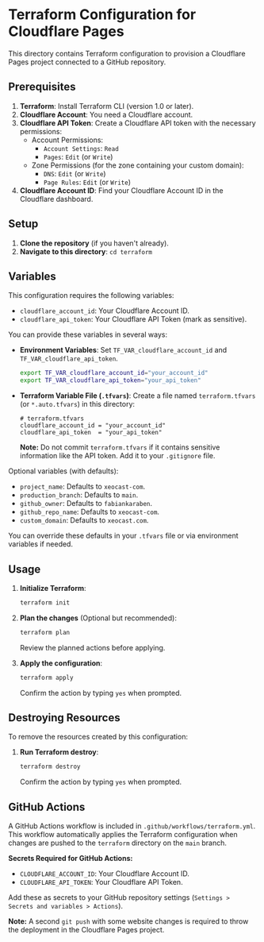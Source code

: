 # Terraform Configuration for Cloudflare Pages

This directory contains Terraform configuration to provision a Cloudflare Pages project connected to a GitHub repository.

## Prerequisites

1.  **Terraform**: Install Terraform CLI (version 1.0 or later).
2.  **Cloudflare Account**: You need a Cloudflare account.
3.  **Cloudflare API Token**: Create a Cloudflare API token with the necessary permissions:
    *   Account Permissions:
        *   `Account Settings`: `Read`
        *   `Pages`: `Edit` (or `Write`)
    *   Zone Permissions (for the zone containing your custom domain):
        *   `DNS`: `Edit` (or `Write`)
        *   `Page Rules`: `Edit` (or `Write`)
4.  **Cloudflare Account ID**: Find your Cloudflare Account ID in the Cloudflare dashboard.

## Setup

1.  **Clone the repository** (if you haven't already).
2.  **Navigate to this directory**: `cd terraform`

## Variables

This configuration requires the following variables:

*   `cloudflare_account_id`: Your Cloudflare Account ID.
*   `cloudflare_api_token`: Your Cloudflare API Token (mark as sensitive).

You can provide these variables in several ways:

*   **Environment Variables**: Set `TF_VAR_cloudflare_account_id` and `TF_VAR_cloudflare_api_token`.
    ```bash
    export TF_VAR_cloudflare_account_id="your_account_id"
    export TF_VAR_cloudflare_api_token="your_api_token"
    ```
*   **Terraform Variable File (`.tfvars`)**: Create a file named `terraform.tfvars` (or `*.auto.tfvars`) in this directory:
    ```hcl
    # terraform.tfvars
    cloudflare_account_id = "your_account_id"
    cloudflare_api_token  = "your_api_token"
    ```
    **Note:** Do not commit `terraform.tfvars` if it contains sensitive information like the API token. Add it to your `.gitignore` file.

Optional variables (with defaults):
*   `project_name`: Defaults to `xeocast-com`.
*   `production_branch`: Defaults to `main`.
*   `github_owner`: Defaults to `fabiankaraben`.
*   `github_repo_name`: Defaults to `xeocast-com`.
*   `custom_domain`: Defaults to `xeocast.com`.

You can override these defaults in your `.tfvars` file or via environment variables if needed.

## Usage

1.  **Initialize Terraform**:
    ```bash
    terraform init
    ```

2.  **Plan the changes** (Optional but recommended):
    ```bash
    terraform plan
    ```
    Review the planned actions before applying.

3.  **Apply the configuration**:
    ```bash
    terraform apply
    ```
    Confirm the action by typing `yes` when prompted.

## Destroying Resources

To remove the resources created by this configuration:

1.  **Run Terraform destroy**:
    ```bash
    terraform destroy
    ```
    Confirm the action by typing `yes` when prompted.

## GitHub Actions

A GitHub Actions workflow is included in `.github/workflows/terraform.yml`. This workflow automatically applies the Terraform configuration when changes are pushed to the `terraform` directory on the `main` branch.

**Secrets Required for GitHub Actions:**

*   `CLOUDFLARE_ACCOUNT_ID`: Your Cloudflare Account ID.
*   `CLOUDFLARE_API_TOKEN`: Your Cloudflare API Token.

Add these as secrets to your GitHub repository settings (`Settings > Secrets and variables > Actions`). 

**Note:** A second `git push` with some website changes is required to throw the deployment in the Cloudflare Pages project.